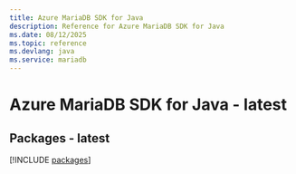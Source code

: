 ```yaml
---
title: Azure MariaDB SDK for Java
description: Reference for Azure MariaDB SDK for Java
ms.date: 08/12/2025
ms.topic: reference
ms.devlang: java
ms.service: mariadb
---
```

# Azure MariaDB SDK for Java - latest
## Packages - latest
[!INCLUDE [packages](mariadb-index.md)]